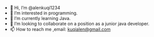 - 👋 Hi, I’m @alenkuqi1234
- 👀 I’m interested in programming.
- 🌱 I’m currently learning Java.
- 💞️ I’m looking to collaborate on a position as a junior java developer.
- 📫 How to reach me ,email: kuqialen@gmail.com

<!---
alenkuqi1234/alenkuqi1234 is a ✨ special ✨ repository because its `README.md` (this file) appears on your GitHub profile.
You can click the Preview link to take a look at your changes.
--->
